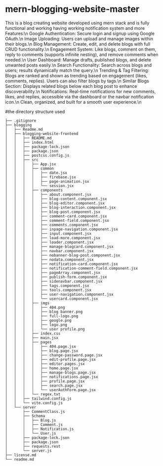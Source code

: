 # mern-blogging-website-master
This is a blog creating website developed using mern stack and is fully functional and working having working notification system and more
Features:\n
Google Authentication: Secure login and signup using Google OAuth.\n
Image Uploading: Users can upload and manage images within their blogs.\n
Blog Management: Create, edit, and delete blogs with full CRUD functionality.\n
Engagement System: Like blogs, comment on them, reply to comments (supports infinite nesting), and remove comments when needed.\n
User Dashboard: Manage drafts, published blogs, and delete unwanted posts easily.\n
Search Functionality: Search across blogs and users; results dynamically match the query.\n
Trending & Tag Filtering: Blogs are ranked and shown as trending based on engagement (likes, comments, replies). Users can also filter blogs by tags.\n
Similar Blogs Section: Displays related blogs below each blog post to enhance discoverability.\n
Notifications: Real-time notifications for new comments, likes, and replies, accessible via the dashboard or the navbar notification icon.\n
Clean, organized, and built for a smooth user experience.\n

#the directory structure used
```
├── .gitignore
├── blogging
│   ├── Readme.md
│   ├── blogging-website-frontend
│   │   ├── README.md
│   │   ├── index.html
│   │   ├── package-lock.json
│   │   ├── package.json
│   │   ├── postcss.config.js
│   │   ├── src
│   │   │   ├── App.jsx
│   │   │   ├── common
│   │   │   │   ├── date.jsx
│   │   │   │   ├── firebase.jsx
│   │   │   │   ├── page-animation.jsx
│   │   │   │   └── session.jsx
│   │   │   ├── components
│   │   │   │   ├── about.component.jsx
│   │   │   │   ├── blog-content.component.jsx
│   │   │   │   ├── blog-editor.component.jsx
│   │   │   │   ├── blog-interaction.component.jsx
│   │   │   │   ├── blog-post.component.jsx
│   │   │   │   ├── comment-card.component.jsx
│   │   │   │   ├── comment-field.component.jsx
│   │   │   │   ├── comments.component.jsx
│   │   │   │   ├── inpage-navigation.component.jsx
│   │   │   │   ├── input.component.jsx
│   │   │   │   ├── load-more.component.jsx
│   │   │   │   ├── loader.component.jsx
│   │   │   │   ├── manage-blogcard.component.jsx
│   │   │   │   ├── navbar.component.jsx
│   │   │   │   ├── nobanner-blog-post.component.jsx
│   │   │   │   ├── nodata.component.jsx
│   │   │   │   ├── notification-card.component.jsx
│   │   │   │   ├── notification-comment-field.component.jsx
│   │   │   │   ├── pageArray.component.jsx
│   │   │   │   ├── publish-form.component.jsx
│   │   │   │   ├── sidenavbar.component.jsx
│   │   │   │   ├── tags.component.jsx
│   │   │   │   ├── tools.component.jsx
│   │   │   │   ├── user-navigation.component.jsx
│   │   │   │   └── usercard.component.jsx
│   │   │   ├── imgs
│   │   │   │   ├── 404.png
│   │   │   │   ├── blog banner.png
│   │   │   │   ├── full-logo.png
│   │   │   │   ├── google.png
│   │   │   │   ├── logo.png
│   │   │   │   └── user profile.png
│   │   │   ├── index.css
│   │   │   ├── main.jsx
│   │   │   ├── pages
│   │   │   │   ├── 404.page.jsx
│   │   │   │   ├── blog.page.jsx
│   │   │   │   ├── change-password.page.jsx
│   │   │   │   ├── edit-profile.page.jsx
│   │   │   │   ├── editor.pages.jsx
│   │   │   │   ├── home.page.jsx
│   │   │   │   ├── manage-blogs.page.jsx
│   │   │   │   ├── notifications.page.jsx
│   │   │   │   ├── profile.page.jsx
│   │   │   │   ├── search.page.jsx
│   │   │   │   └── userAuthForm.page.jsx
│   │   │   └── regex.txt
│   │   ├── tailwind.config.js
│   │   └── vite.config.js
│   └── server
│       ├── CommentClass.js
│       ├── Schema
│       │   ├── Blog.js
│       │   ├── Comment.js
│       │   ├── Notification.js
│       │   └── User.js
│       ├── package-lock.json
│       ├── package.json
│       ├── requests.rest
│       └── server.js
├── license.md
└── readme.md 

